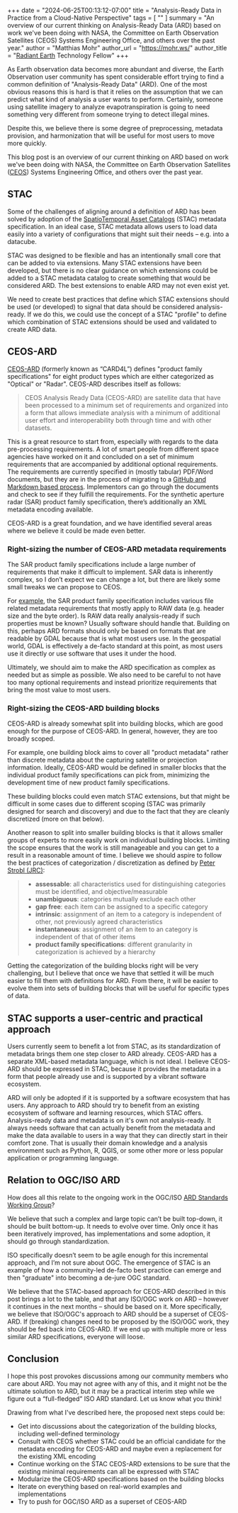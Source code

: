 +++
date = "2024-06-25T00:13:12-07:00"
title = "Analysis-Ready Data in Practice from a Cloud-Native Perspective"
tags = [ ""
]
summary = "An overview of our current thinking on Analysis-Ready Data (ARD) based on work we've been doing with NASA, the Committee on Earth Observation Satellites (CEOS) Systems Engineering Office, and others over the past year."
author = "Matthias Mohr"
author_url = "https://mohr.ws/"
author_title = "[Radiant Earth](https://radiant.earth/) Technology Fellow"
+++

As Earth observation data becomes more abundant and diverse, the Earth Observation user community has spent considerable effort trying to find a common definition of "Analysis-Ready Data" (ARD). One of the most obvious reasons this is hard is that it relies on the assumption that we can predict what kind of analysis a user wants to perform. Certainly, someone using satellite imagery to analyze evapotranspiration is going to need something very different from someone trying to detect illegal mines.

Despite this, we believe there is some degree of preprocessing, metadata provision, and harmonization that will be useful for most users to move more quickly.

This blog post is an overview of our current thinking on ARD based on work we've been doing with NASA, the Committee on Earth Observation Satellites ([CEOS](https://ceos.org/)) Systems Engineering Office, and others over the past year.
 
## STAC

Some of the challenges of aligning around a definition of ARD has been solved by adoption of the [SpatioTemporal Asset Catalogs](https://stacspec.org/en) (STAC) metadata specification. In an ideal case, STAC metadata allows users to load data easily into a variety of configurations that might suit their needs &ndash; e.g. into a datacube.

STAC was designed to be flexible and has an intentionally small core that can be added to via extensions. Many STAC extensions have been developed, but there is no clear guidance on which extensions could be added to a STAC metadata catalog to create something that would be considered ARD. The best extensions to enable ARD may not even exist yet.

We need to create best practices that define which STAC extensions should be used (or developed) to signal that data should be considered analysis-ready. If we do this, we could use the concept of a STAC "profile" to define which combination of STAC extensions should be used and validated to create ARD data.

## CEOS-ARD

[CEOS-ARD](https://ceos.org/ard/) (formerly known as “CARD4L”) defines "product family specifications" for eight product types which are either categorized as "Optical" or "Radar". CEOS-ARD describes itself as follows:

> CEOS Analysis Ready Data (CEOS-ARD) are satellite data that have been processed to a minimum set of requirements and organized into a form that allows immediate analysis with a minimum of additional user effort and interoperability both through time and with other datasets.

This is a great resource to start from, especially with regards to the data pre-processing requirements. A lot of smart people from different space agencies have worked on it and concluded on a set of minimum requirements that are accompanied by additional optional requirements. The requirements are currently specified in (mostly tabular) PDF/Word documents, but they are in the process of migrating to a [GitHub and Markdown based process](https://github.com/ceos-org/ceos-ard). Implementors can go through the documents and check to see if they fulfill the requirements. For the synthetic aperture radar (SAR) product family specification, there’s additionally an XML metadata encoding available.

CEOS-ARD is a great foundation, and we have identified several areas where we believe it could be made even better.

### Right-sizing the number of CEOS-ARD metadata requirements

The SAR product family specifications include a large number of requirements that make it difficult to implement. SAR data is inherently complex, so I don’t expect we can change a lot, but there are likely some small tweaks we can propose to CEOS.

For [example](https://github.com/ceos-org/ceos-ard/issues/27), the SAR product family specification includes various file related metadata requirements that mostly apply to RAW data (e.g. header size and the byte order). Is RAW data really analysis-ready if such properties must be known? Usually software should handle that. Building on this, perhaps ARD formats should only be based on formats that are readable by GDAL because that is what most users use. In the geospatial world, GDAL is effectively a de-facto standard at this point, as most users use it directly or use software that uses it under the hood.

Ultimately, we should aim to make the ARD specification as complex as needed but as simple as possible. We also need to be careful to not have too many optional requirements and instead prioritize requirements that bring the most value to most users.

### Right-sizing the CEOS-ARD building blocks

CEOS-ARD is already somewhat split into building blocks, which are good enough for the purpose of CEOS-ARD. In general, however, they are too broadly scoped.

For example, one building block aims to cover all "product metadata" rather than discrete metadata about the capturing satellite or projection information. Ideally, CEOS-ARD would be defined in smaller blocks that the individual product family specifications can pick from, minimizing the development time of new product family specifications.

These building blocks could even match STAC extensions, but that might be difficult in some cases due to different scoping (STAC was primarily designed for search and discovery) and due to the fact that they are cleanly discretized (more on that below).

Another reason to split into smaller building blocks is that it allows smaller groups of experts to more easily work on individual building blocks. Limiting the scope ensures that the work is still manageable and you can get to a result in a reasonable amount of time. I believe we should aspire to follow the best practices of categorization / discretization as defined by [Peter Strobl (JRC)](https://it.linkedin.com/in/peter-strobl-79b7a191):

> - **assessable**: all characteristics used for distinguishing categories must be identified, and objective/measurable
> - **unambiguous**: categories mutually exclude each other
> - **gap free**: each item can be assigned to a specific category
> - **intrinsic**: assignment of an item to a category is independent of other, not previously agreed characteristics
> - **instantaneous**: assignment of an item to an category is independent of that of other items
> - **product family specifications**: different granularity in categorization is achieved by a hierarchy

Getting the categorization of the building blocks right will be very challenging, but I believe that once we have that settled it will be much easier to fill them with definitions for ARD. From there, it will be easier to evolve them into sets of building blocks that will be useful for specific types of data.

## STAC supports a user-centric and practical approach

Users currently seem to benefit a lot from STAC, as its standardization of metadata brings them one step closer to ARD already. CEOS-ARD has a separate XML-based metadata language, which is not ideal. I believe CEOS-ARD should be expressed in STAC, because it provides the metadata in a form that people already use and is supported by a vibrant software ecosystem.

ARD will only be adopted if it is supported by a software ecosystem that has users. Any approach to ARD should try to benefit from an existing ecosystem of software and learning resources, which STAC offers. Analysis-ready data and metadata is on it's own not analysis-ready. It always needs software that can actually benefit from the metadata and make the data available to users in a way that they can directly start in their comfort zone. That is usually their domain knowledge and a analysis environment such as Python, R, QGIS, or some other more or less popular application or programming language.

## Relation to OGC/ISO ARD

How does all this relate to the ongoing work in the OGC/ISO [ARD Standards Working Group](https://www.ogc.org/press-release/ogc-forms-new-analysis-ready-data-standards-working-group/)?

We believe that such a complex and large topic can’t be built top-down, it should be built bottom-up. It needs to evolve over time. Only once it has been iteratively improved, has implementations and some adoption, it should go through standardization.

ISO specifically doesn’t seem to be agile enough for this incremental approach, and I’m not sure about OGC. The emergence of STAC is an example of how a community-led de-facto best practice can emerge and then "graduate" into becoming a de-jure OGC standard.

We believe that the STAC-based approach for CEOS-ARD described in this post brings a lot to the table, and that any ISO/OGC work on ARD &ndash; however it continues in the next months &ndash; should be based on it. More specifically, we believe that ISO/OGC's approach to ARD should be a superset of CEOS-ARD. If (breaking) changes need to be proposed by the ISO/OGC work, they should be fed back into CEOS-ARD. If we end up with multiple more or less similar ARD specifications, everyone will loose.

## Conclusion

I hope this post provokes discussions among our community members who care about ARD. You may not agree with any of this, and it might not be the ultimate solution to ARD, but it may be a practical interim step while we figure out a “full-fledged” ISO ARD standard. Let us know what you think!

Drawing from what I've described here, the proposed next steps could be:

- Get into discussions about the categorization of the building blocks, including well-defined terminology
- Consult with CEOS whether STAC could be an official candidate for the metadata encoding for CEOS-ARD and maybe even a replacement for the existing XML encoding
- Continue working on the STAC CEOS-ARD extensions to be sure that the existing minimal requirements can all be expressed with STAC
- Modularize the CEOS-ARD specifications based on the building blocks
- Iterate on everything based on real-world examples and implementations
- Try to push for OGC/ISO ARD as a superset of CEOS-ARD
